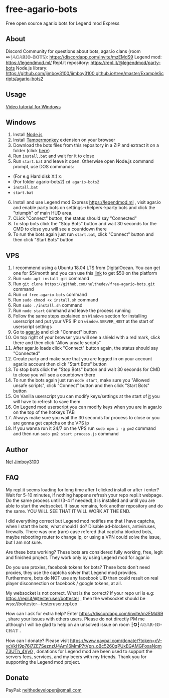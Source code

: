 # free-agario-bots
Free open source agar.io bots for Legend mod Express

## About
Discord Community for questions about bots, agar.io clans (room ∞┊𝔸𝔾𝔸ℝ𝕀𝕆-𝔹𝕆𝕋𝕊):
https://discordapp.com/invite/mzEMdS9
Legend mod: https://legendmod.ml/
Repl.it repository: https://repl.it/@legendmod/party-bots
Node.js library: https://github.com/jimboy3100/jimboy3100.github.io/tree/master/ExampleScripts/agario-bots2

## Usage
[Video tutorial for Windows](https://www.youtube.com/watch?v=xIupgFR7ZTY)

Windows
-------
1. Install [Node.js](https://nodejs.org)
2. Install [Tampermonkey](https://chrome.google.com/webstore/detail/tampermonkey/dhdgffkkebhmkfjojejmpbldmpobfkfo) extension on your browser
3. Download the bots files from this repository in a ZIP and extract it on a folder (click [here](http://jimboy3100.github.io/ExampleScripts/agario-bots2/agario-bots.zip))
4. Run `install.bat` and wait for it to close
5. Run `start.bat` and leave it open. Otherwise open Node.js command prompt, use DOS commands:
- (For e.g Hard disk X:) `X:` 
- (For folder agario-bots2) `cd agario-bots2`
- `install.bat`
- `start.bat`
6. Install and use Legend mod Express https://legendmod.ml , visit agar.io and enable party bots on settings->helpers->party bots and click the "triumph" of main HUD area.
7. CLick "Connect" button, the status should say "Connected"
8. To stop bots click the "Stop Bots" button and wait 30 seconds for the CMD to close you will see a countdown there
9. To run the bots again just run `start.bat`, click "Connect" button and then click "Start Bots" button

VPS
-------
1. I recommend using a Ubuntu 18.04 LTS from DigitalOcean. You can get one for $5/month and you can use this [link](https://m.do.co/c/fa7a805f6e60) to get $50 on the platform
2. Run `sudo apt install git` command
3. Run `git clone https://github.com/nelthedev/free-agario-bots.git` command
4. Run `cd free-agario-bots` command
5. Run `sudo chmod +x install.sh` command
6. Run `sudo ./install.sh` command
7. Run `node start` command and leave the process running
8. Follow the same steps explained on `Windows` section for installing userscript and put your VPS IP on `window.SERVER_HOST` at the start of userscript settings
9. Go to [agar.io](https://agar.io) and click "Connect" button
10. On top right of your browser you will see a shield with a red mark, click there and then click "Allow unsafe scripts"
11. After agar.io loads click "Connect" button again, the status should say "Connected"
12. Create party and make sure that you are logged in on your account agar.io account then click "Start Bots" button
13. To stop bots click the "Stop Bots" button and wait 30 seconds for CMD to close you will see a countdown there
14. To run the bots again just run `node start`, make sure you "Allowed unsafe scripts", click "Connect" button and then click "Start Bots" button
15. On Vanilla userscript you can modify keys/settings at the start of [it](http://jimboy3100.github.io/ExampleScripts/agario-bots2/free-agario-bots.vanilla.user.js#L11) you will have to refresh to save them
16. On Legend mod userscript you can modify keys when you are in agar.io on the top of the hotkeys TAB
17. Always make sure you wait the 30 seconds for process to close or you are gonna get captcha on the VPS ip
18. If you wanna run it 24/7 on the VPS run `sudo npm i -g pm2` command and then run `sudo pm2 start process.js` command

## Author
[Nel](https://github.com/nelthedev/free-agario-bots)
[Jimboy3100](https://legendmod.ml)

## FAQ
My repl.it seems loading for long time after I clicked install or after i enter?
Wait for 5-10 minutes, if nothing happens refresh your repo repl.it webpage. Do the same process until (3-4 if needed),it is installed and until you are able to start the websocket.
If issue remains, fork another repository and do the same. YOU WILL SEE THAT IT WILL WORK AT THE END.

I did everything correct but Legend mod notifies me that I have captcha, when I start the bots, what should I do?
Disable ad-blockers, antiviruses, firewalls. There was one (rare) case refered that captcha blocked bots, maybe rebooting router to change ip, or using a VPN could solve the issue, but I am not sure.

Are these bots working?
These bots are considered fully working, free, legit and finished project. They work only by using Legend mod for agar.io

Do you use proxies, facebook tokens for bots?
These bots don't need proxies, they use the captcha solver that Legend mod provides. Furthermore, bots do NOT use any facebook UID than could result on real player disconnection or facebook / google tokens, at all.

My websocket is not correct. What is the correct?
If your repo url is e.g: https://repl.it/@testeruser/bottester , then the websocket should be wss://bottester--testeruser.repl.co

How can I ask for extra help?
Enter https://discordapp.com/invite/mzEMdS9 , share your issues with others users. Please do not directly PM me although I will be glad to help on an unsolved issue on room ┇✪┇𝔸𝔾𝔸ℝ-𝕀𝕆-ℂℍ𝔸𝕋 . 

How can I donate?
Please visit https://www.paypal.com/donate/?token=cV-ycVkH9p76i7ZE7SeznzU4Am16MmP7tVpn_oBc5260qPUxEGAMGFoxaNqmZ3UTh_4Vy0 , donations for Legend mod are been used to support the servers fees, services, and my beers with my friends.
Thank you for supporting the Legend mod project.

## Donate
PayPal: nelthedeveloper@gmail.com
